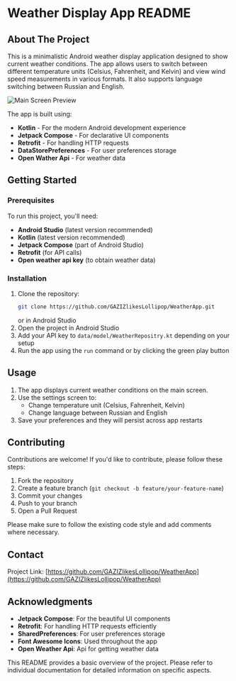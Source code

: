 # Weather Display App README

## About The Project

This is a minimalistic Android weather display application designed to show current weather conditions. The app 
allows users to switch between different temperature units (Celsius, Fahrenheit, and Kelvin) and view wind speed 
measurements in various formats. It also supports language switching between Russian and English.

![Main Screen Preview]()

The app is built using:

- **Kotlin** - For the modern Android development experience
- **Jetpack Compose** - For declarative UI components
- **Retrofit** - For handling HTTP requests
- **DataStorePreferences** - For user preferences storage
- **Open Wather Api** - For weather data 

## Getting Started

### Prerequisites

To run this project, you'll need:

- **Android Studio** (latest version recommended)
- **Kotlin** (latest version recommended)
- **Jetpack Compose** (part of Android Studio)
- **Retrofit** (for API calls)
- **Open weather api key** (to obtain weather data)

### Installation

1. Clone the repository:
   ```bash
   git clone https://github.com/GAZIZlikesLollipop/WeatherApp.git
   ```
   or in Android Studio
2. Open the project in Android Studio
3. Add your API key to `data/model/WeatherRepositry.kt` depending on your setup
4. Run the app using the `run` command or by clicking the green play button

## Usage

1. The app displays current weather conditions on the main screen.
2. Use the settings screen to:
   - Change temperature unit (Celsius, Fahrenheit, Kelvin)
   - Change language between Russian and English
3. Save your preferences and they will persist across app restarts

## Contributing

Contributions are welcome! If you'd like to contribute, please follow these steps:

1. Fork the repository
2. Create a feature branch (`git checkout -b feature/your-feature-name`)
3. Commit your changes
4. Push to your branch
5. Open a Pull Request

Please make sure to follow the existing code style and add comments where necessary.

## Contact

Project Link: 
[https://github.com/GAZIZlikesLollipop/WeatherApp](https://github.com/GAZIZlikesLollipop/WeatherApp)

## Acknowledgments

- **Jetpack Compose**: For the beautiful UI components
- **Retrofit**: For handling HTTP requests efficiently
- **SharedPreferences**: For user preferences storage
- **Font Awesome Icons**: Used throughout the app
- **Open Weather Api**: Api for getting weather data

This README provides a basic overview of the project. Please refer to individual documentation for detailed 
information on specific aspects.
